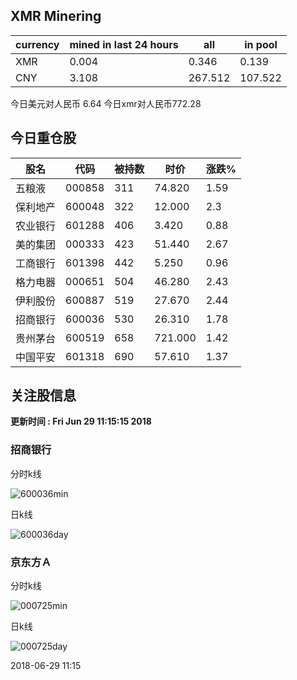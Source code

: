 ## XMR Minering

|currency|mined in last 24 hours|all|in pool|
|---|---|---|---|
|XMR|0.004|0.346|0.139|
|CNY|3.108|267.512|107.522|

今日美元对人民币 6.64	今日xmr对人民币772.28


## 今日重仓股 

|股名|代码|被持数|时价|涨跌%|
|---|---|---|---|---|
|五粮液|000858|311|74.820|1.59|
|保利地产|600048|322|12.000|2.3|
|农业银行|601288|406|3.420|0.88|
|美的集团|000333|423|51.440|2.67|
|工商银行|601398|442|5.250|0.96|
|格力电器|000651|504|46.280|2.43|
|伊利股份|600887|519|27.670|2.44|
|招商银行|600036|530|26.310|1.78|
|贵州茅台|600519|658|721.000|1.42|
|中国平安|601318|690|57.610|1.37|

## 关注股信息
**更新时间 : Fri Jun 29 11:15:15 2018**
### 招商银行 
分时k线

![600036min](http://image.sinajs.cn/newchart/min/n/sh600036.gif)

日k线

![600036day](http://image.sinajs.cn/newchart/daily/n/sh600036.gif)

### 京东方Ａ 
分时k线

![000725min](http://image.sinajs.cn/newchart/min/n/sz000725.gif)

日k线

![000725day](http://image.sinajs.cn/newchart/daily/n/sz000725.gif)

2018-06-29 11:15